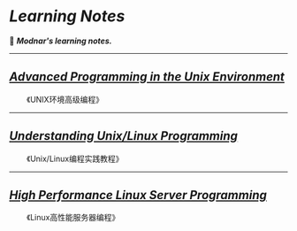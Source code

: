 # _**Learning Notes**_

🧐 _**Modnar's learning notes.**_

---

## [_Advanced Programming in the Unix Environment_](./APUE/)

&#160; &#160; &#160; &#160; 《UNIX环境高级编程》

---

## [_Understanding Unix/Linux Programming_](./UULP/)

&#160; &#160; &#160; &#160; 《Unix/Linux编程实践教程》

---

## [_High Performance Linux Server Programming_](./HPLSP/)

&#160; &#160; &#160; &#160; 《Linux高性能服务器编程》
